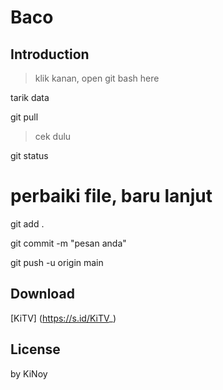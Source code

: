 # Baco

## Introduction 

> klik kanan, open git bash here

tarik data

git pull


> cek dulu

git status

# perbaiki file, baru lanjut


git add .

git commit -m "pesan anda"

git push -u origin main




## Download

[KiTV] (https://s.id/KiTV_)









## License

by KiNoy
